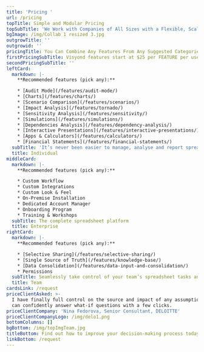```yaml
---
title: 'Pricing '
url: /pricing
topTitle: Simple and Modular Pricing
topSubTitle: 'We Work with Companies of All Sizes with a Flexible, Scalable Solution'
bgImage: /img/Collab 1 resized 3.jpg
outgrowTitle: ''
outgrowid: ''
pricingTitle: You Can Combine Any Features From Any Suggested Categories Below
firstPricingSubTitle: Visyond features start at $25 per FEATURE per user/month
secondPricingSubTitle: ''
leftCard:
  markdown: |-
    **Recommended features (pick any):**

    * [Audit Mode](/features/audit-mode/)
    * [Charts](/features/charts/)
    * [Scenario Comparison](/features/scenarios/)
    * [Impact Analysis](/features/tornado/)
    * [Sensitivity Analysis](/features/sensitivity/)
    * [Simulations](/features/simulations/)
    * [Dependencies Analysis](/features/dependency-analysis/)
    * [Interactive Presentations](/features/interactive-presentations/)
    * [Apps & Calculators](/features/calculators/)
    * [Financial Statements](/features/financial-statements/)
  subTitle: 'It’s never been easier to manage, analyse and report spreadsheet data'
  title: Individual
middleCard:
  markdown: |-
    **Recommended features (pick any):**

    * Custom Workflow
    * Custom Integrations
    * Custom Look & Feel
    * On-Premise Installation
    * Dedicated Account Manager
    * Onboarding Program
    * Training & Workshops
  subTitle: The complete spreadsheet platform
  title: Enterprise
rightCard:
  markdown: |-
    **Recommended features (pick any):**

    * [Selective Sharing](/features/selective-sharing/)
    * [Single Source of Truth](/features/knowledge-base/)
    * [Data Consolidation](/features/data-input-and-consolidation/)
    * Permissions
  subTitle: Seamlessly take control of your team’s spreadsheet tasks and workflow
  title: Team
cardsLink: /request
priceClientAsked: >-
  I have finally full control on the source and impact of any assumptions, and
  can confidently answer what-if questions with a few clicks.
priceClientCompany: 'Nina Fedorova, Senior Consultant, DELOITTE'
priceClientCompanyLogo: /img/delo1.png
bottomColumns: []
bgBottom: /img/topImgTeam.jpg
titleBottom: Find out how to improve your decision-making process today
linkBottom: /request
---
```


